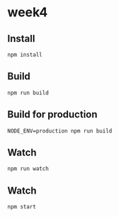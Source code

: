 # week4

## Install

    npm install

## Build

    npm run build

## Build for production

    NODE_ENV=production npm run build

## Watch

    npm run watch

## Watch

    npm start